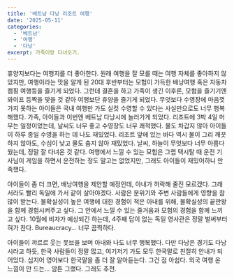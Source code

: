 ```yaml
---
title: '베트냠 다낭 리조트 여행'
date: '2025-05-11'
categories:
  - '베트남'
  - '여행'
  - '다낭'
excerpt: 가족이랑 다녀오기.
---
```


휴양지보다는 여행지를 더 좋아한다. 원래 여행을 잘 모를 때는 여행 자체를 좋아하지 않았지만, 여행이라는 맛을 알게 된 20대 후반부터는 모험이 가득한 배낭여행 혹은 자동차 캠핑 여행등을 즐기게 되었다.
그런데 결혼을 하고 가족이 생긴 이후론, 모험을 즐기기엔 와이프 등짝을 맞을 것 같아 여행보단 휴양을 즐기게 되었다. 무엇보다 수영장에 마음껏 가지 못하는 아이들은 국내 여행만 가도 실컷 수영할 수 있다는 사실만으로도 너무 행복해했다. 가족, 아이들과 이번엔 베트남 다낭시에 놀러가게 되었다. 리조트에 3박 4일 머무는 일정이었는데, 날씨도 너무 좋고 수영장도 너무 쾌적했다. 물도 차갑지 않아 아이들이 하루 종일 수영을 하는 데 나도 재밌었다. 리조트 앞에 있는 바다 역시 물이 그리 깨끗하지 않아도, 수심이 낮고 물도 춥지 않아 재밌었다. 날씨, 하늘이 무엇보다 너무 아름다웠는데, 정말 잘 다녀온 것 같다. 여행에서 느낄 수 있는 모험은 그랩 택시탈 때 운전 기사님이 게임을 하면서 운전하는 정도 말고는 없었지만, 그래도 아이들이 재밌어하니 만족했다.

아이들이 좀 더 크면, 배낭여행을 제안할 예정인데, 아내가 허락해 줄진 모르겠다. 그래서라도 빨리 독일에 가서 같이 살아야겠다. 사람은 분위기와 주변 사람들에게 영향을 참 많이 받는다. 불확실성이 높은 여행에 대한 경험이 적은 아내를 위해, 불확실성의 끝판왕을 함께 경험시켜주고 싶다. 그 안에서 느낄 수 있는 즐거움과 모험의 경험을 함께 느끼고 싶다. 10월에 비자가 예상되긴 하는데, 4주째 답이 없는 독일 영사관은 정말 벌써부터 혀가 찬다. Bureaucracy... 너무 끔찍하다.

아이들이 꺄르르 웃는 못브을 보며 아내와 나도 너무 행복했다.
다만 다낭은 경기도 다낭시라고 하듯, 한국 사람들이 정말 많고, 여기저기 가도 모두 한국말로 친절히 안내가 되어있다. 심지어 영어보다 한국말을 좀 더 잘 알아듣는다. 그건 점 아쉽다. 외국 여행 온 느낌이 안 드는... 암튼 그랬다. 그래도 추천.
